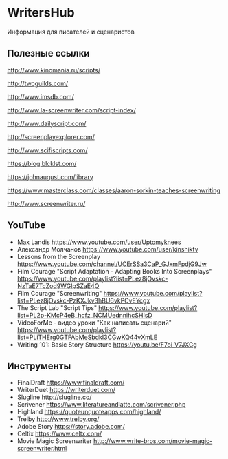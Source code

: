 # WritersHub
Информация для писателей и сценаристов

## Полезные ссылки

http://www.kinomania.ru/scripts/

http://twcguilds.com/

http://www.imsdb.com/

http://www.la-screenwriter.com/script-index/

http://www.dailyscript.com/

http://screenplayexplorer.com/

http://www.scifiscripts.com/

https://blog.blcklst.com/

https://johnaugust.com/library

https://www.masterclass.com/classes/aaron-sorkin-teaches-screenwriting

http://www.screenwriter.ru/

## YouTube

- Max Landis https://www.youtube.com/user/Uptomyknees
- Александр Молчанов https://www.youtube.com/user/kinshiktv
- Lessons from the Screenplay https://www.youtube.com/channel/UCErSSa3CaP_GJxmFpdjG9Jw
- Film Courage "Script Adaptation - Adapting Books Into Screenplays" https://www.youtube.com/playlist?list=PLez8jOvskc-NzTaE7TcZod9WGlpSZaE4Q
- Film Courage "Screenwriting" https://www.youtube.com/playlist?list=PLez8jOvskc-PzKXJkv3hBU6vkPCvEYcgx
- The Script Lab "Script Tips" https://www.youtube.com/playlist?list=PL2p-KMcP4eB_hcfz_NCMUednnihcSHIsD
- VideoForMe - видео уроки "Как написать сценарий" https://www.youtube.com/playlist?list=PLiTHErg0GTFAbMeSbdkI3CGwKQ44vXmLE
- Writing 101: Basic Story Structure https://youtu.be/F7oi_V7JXCg

## Инструменты
- FinalDraft https://www.finaldraft.com/
- WriterDuet https://writerduet.com/
- Slugline http://slugline.co/
- Scrivener https://www.literatureandlatte.com/scrivener.php
- Highland https://quoteunquoteapps.com/highland/
- Trelby http://www.trelby.org/
- Adobe Story https://story.adobe.com/
- Celtix https://www.celtx.com/
- Movie Magic Screenwriter http://www.write-bros.com/movie-magic-screenwriter.html

